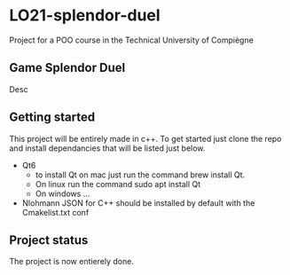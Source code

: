 # LO21-splendor-duel

Project for a POO course in the Technical University of Compiègne

## Game Splendor Duel 

Desc

## Getting started

This project will be entirely made in c++. To get started just clone the repo and install dependancies that will be listed just below.

- Qt6 
  - to install Qt on mac just run the command brew install Qt.
  - On linux run the command sudo apt install Qt
  - On windows ...
- Nlohmann JSON for C++ should be installed by default with the Cmakelist.txt conf



## Project status

The project is now entierely done. 
